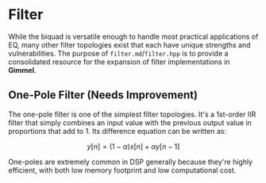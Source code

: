 # Filter
<!--TODO-->
While the biquad is versatile enough to handle most practical applications of EQ, many other filter topologies exist that each have unique strengths and vulnerabilities. The purpose of `filter.md`/`filter.hpp` is to provide a consolidated resource for the expansion of filter implementations in **Gimmel**.

## One-Pole Filter (Needs Improvement)
The one-pole filter is one of the simplest filter topologies. It's a 1st-order IIR filter that simply combines an input value with the previous output value in proportions that add to $1$. Its difference equation can be written as:

$$
y[n] = (1 - \alpha)x[n] + \alpha y[n - 1]
$$

One-poles are extremely common in DSP generally because they're highly efficient, with both low memory footprint and low computational cost.
